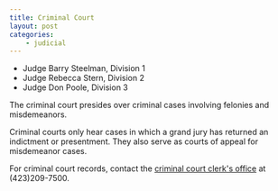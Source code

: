 ```yaml
---
title: Criminal Court
layout: post
categories:
    - judicial
---
```


+ Judge Barry Steelman, Division 1
+ Judge Rebecca Stern, Division 2
+ Judge Don Poole, Division 3

The criminal court presides over criminal cases involving felonies and misdemeanors.

Criminal courts only hear cases in which a grand jury has returned an indictment or presentment. They also serve as courts of appeal for misdemeanor cases.

For criminal court records, contact the [criminal court clerk's office](http://www.hamiltontn.gov/courts/CriminalClerk/default.aspx) at (423)209-7500.